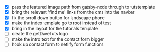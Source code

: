 - [x] pass the featured image path from gatsby-node through to tutstemplate
- [x] bring the relevant 'find me' links from the cms into the navbar
- [x] fix the scroll down button for landscape phone
- [x] make the index template go to root instead of test
- [x] bring in the layout for the tutorials template
- [ ] create the getDaveTuts logo
- [ ] make the intro text for the contact form bigger
- [ ] hook up contact form to netlify form functions